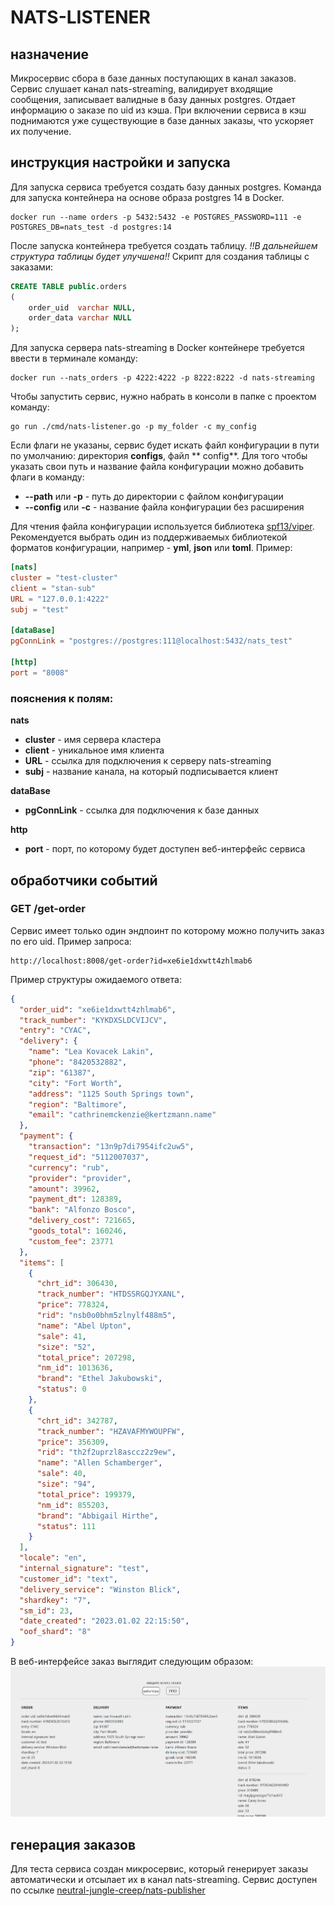 # NATS-LISTENER

## назначение

Микросервис сбора в базе данных поступающих в канал заказов. Сервис слушает канал nats-streaming, валидирует
входящие сообщения, записывает валидные в базу данных postgres. Отдает информацию о заказе по uid из кэша.
При включении сервиса в кэш поднимаются уже существующие в базе данных заказы, что ускоряет их получение.

## инструкция настройки и запуска

Для запуска сервиса требуется создать базу данных postgres. Команда для запуска
контейнера на основе образа postgres 14 в Docker.

```
docker run --name orders -p 5432:5432 -e POSTGRES_PASSWORD=111 -e POSTGRES_DB=nats_test -d postgres:14
```

После запуска контейнера требуется создать таблицу. _!!В дальнейшем структура таблицы будет улучшена!!_ Скрипт для
создания таблицы с заказами:

```sql
CREATE TABLE public.orders
(
    order_uid  varchar NULL,
    order_data varchar NULL
);
```

Для запуска сервера nats-streaming в Docker контейнере требуется ввести в терминале команду:

```
docker run --nats_orders -p 4222:4222 -p 8222:8222 -d nats-streaming
```

Чтобы запустить сервис, нужно набрать в консоли в папке с проектом команду:

```
go run ./cmd/nats-listener.go -p my_folder -c my_config
```

Если флаги не указаны, сервис будет искать файл конфигурации в пути по умолчанию: директория **configs**, файл **
config**.
Для того чтобы указать свои путь и название файла конфигурации можно добавить флаги в команду:

- **--path** или **-p** - путь до директории с файлом конфигурации
- **--config** или **-с** - название файла конфигурации без расширения

Для чтения файла конфигурации используется библиотека [spf13/viper](https://github.com/spf13/viper). Рекомендуется
выбрать
один из поддерживаемых библиотекой форматов конфигурации, например - **yml**, **json** или **toml**.
Пример:

```toml
[nats]
cluster = "test-cluster"
client = "stan-sub"
URL = "127.0.0.1:4222"
subj = "test"

[dataBase]
pgConnLink = "postgres://postgres:111@localhost:5432/nats_test"

[http]
port = "8008"
```

### пояснения к полям:

**nats**

+ **cluster** - имя сервера кластера
+ **client** - уникальное имя клиента
+ **URL** - ссылка для подключения к серверу nats-streaming
+ **subj** - название канала, на который подписывается клиент

**dataBase**

+ **pgConnLink** - ссылка для подключения к базе данных

**http**

+ **port** - порт, по которому будет доступен веб-интерфейс сервиса

## обработчики событий

### GET /get-order

Сервис имеет только один эндпоинт по которому можно получить заказ по его uid.
Пример запроса:

```
http://localhost:8008/get-order?id=xe6ie1dxwtt4zhlmab6
```

Пример структуры ожидаемого ответа:

```json
{
  "order_uid": "xe6ie1dxwtt4zhlmab6",
  "track_number": "KYKDXSLDCVIJCV",
  "entry": "CYAC",
  "delivery": {
    "name": "Lea Kovacek Lakin",
    "phone": "8420532882",
    "zip": "61387",
    "city": "Fort Worth",
    "address": "1125 South Springs town",
    "region": "Baltimore",
    "email": "cathrinemckenzie@kertzmann.name"
  },
  "payment": {
    "transaction": "13n9p7di7954ifc2uw5",
    "request_id": "5112007037",
    "currency": "rub",
    "provider": "provider",
    "amount": 39962,
    "payment_dt": 128389,
    "bank": "Alfonzo Bosco",
    "delivery_cost": 721665,
    "goods_total": 160246,
    "custom_fee": 23771
  },
  "items": [
    {
      "chrt_id": 306430,
      "track_number": "HTDSSRGQJYXANL",
      "price": 778324,
      "rid": "nsb0o0bhm5zlnylf488m5",
      "name": "Abel Upton",
      "sale": 41,
      "size": "52",
      "total_price": 207298,
      "nm_id": 1013636,
      "brand": "Ethel Jakubowski",
      "status": 0
    },
    {
      "chrt_id": 342787,
      "track_number": "HZAVAFMYWOUPFW",
      "price": 356309,
      "rid": "th2f2uprzl8asccz2z9ew",
      "name": "Allen Schamberger",
      "sale": 40,
      "size": "94",
      "total_price": 199379,
      "nm_id": 855203,
      "brand": "Abbigail Hirthe",
      "status": 111
    }
  ],
  "locale": "en",
  "internal_signature": "test",
  "customer_id": "text",
  "delivery_service": "Winston Blick",
  "shardkey": "7",
  "sm_id": 23,
  "date_created": "2023.01.02 22:15:50",
  "oof_shard": "8"
}
```

В веб-интерфейсе заказ выглядит следующим образом: 
![img.png](img.png)

## генерация заказов

Для теста сервиса создан микросервис, который генерирует заказы автоматически и отсылает их в канал nats-streaming. 
Сервис доступен по ссылке [neutral-jungle-creep/nats-publisher](https://github.com/neutral-jungle-creep/nats-publisher)
